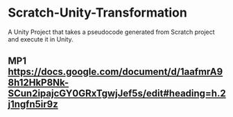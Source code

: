 # Scratch-Unity-Transformation
A Unity Project that takes a pseudocode generated from Scratch project and execute it in Unity. 
## MP1 https://docs.google.com/document/d/1aafmrA98h12HkP8Nk-SCun2ipajcGY0GRxTgwjJef5s/edit#heading=h.2j1ngfn5ir9z
